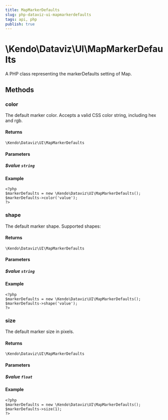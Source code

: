 ```yaml
---
title: MapMarkerDefaults
slug: php-dataviz-ui-mapmarkerdefaults
tags: api, php
publish: true
---
```


# \Kendo\Dataviz\UI\MapMarkerDefaults

A PHP class representing the markerDefaults setting of Map.


## Methods

### color
The default marker color. Accepts a valid CSS color string, including hex and rgb.

#### Returns
`\Kendo\Dataviz\UI\MapMarkerDefaults`

#### Parameters

##### $value `string`



#### Example 
    <?php
    $markerDefaults = new \Kendo\Dataviz\UI\MapMarkerDefaults();
    $markerDefaults->color('value');
    ?>

### shape
The default marker shape. Supported shapes:

#### Returns
`\Kendo\Dataviz\UI\MapMarkerDefaults`

#### Parameters

##### $value `string`



#### Example 
    <?php
    $markerDefaults = new \Kendo\Dataviz\UI\MapMarkerDefaults();
    $markerDefaults->shape('value');
    ?>

### size
The default marker size in pixels.

#### Returns
`\Kendo\Dataviz\UI\MapMarkerDefaults`

#### Parameters

##### $value `float`



#### Example 
    <?php
    $markerDefaults = new \Kendo\Dataviz\UI\MapMarkerDefaults();
    $markerDefaults->size(1);
    ?>

 
